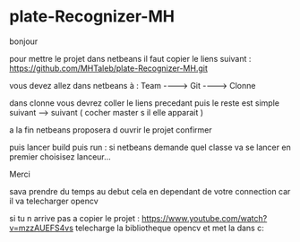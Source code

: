 # plate-Recognizer-MH

bonjour

pour mettre le projet dans netbeans il faut
copier le liens suivant : https://github.com/MHTaleb/plate-Recognizer-MH.git

vous devez allez dans netbeans à :
Team ----> Git ----> Clonne

dans clonne vous devrez coller le liens precedant puis le reste est simple suivant --> suivant ( cocher master s il elle apparait )

a la fin netbeans proposera d ouvrir le projet confirmer

puis lancer build  puis run : si netbeans demande quel classe va se lancer en premier choisisez lanceur...

Merci

sava prendre du temps au debut cela en dependant de votre connection car il va telecharger opencv


si tu n arrive pas a copier le projet : https://www.youtube.com/watch?v=mzzAUEFS4vs
telecharge la bibliotheque opencv et met la dans c:

